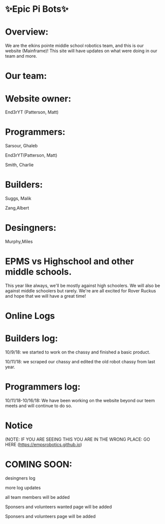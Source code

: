 # :sparkles:Epic Pi Bots:sparkles:
# Overview:
We are the elkins pointe middle school robotics team,
and this is our website (Mainframe)!
This site will have updates on what were doing in our team and more.
# Our team:
# Website owner:
End3rYT (Patterson, Matt)
# Programmers:
Sarsour, Ghaleb

End3rYT(Patterson, Matt)

Smith, Charlie
# Builders:
Suggs, Malik

Zang,Albert
# Desingners:
Murphy,Miles
# EPMS vs Highschool and other middle schools.
This year like always, we'll be mostly against high schoolers.
We will also be against middle schoolers but rarely.
We're are all excited for Rover Ruckus and hope that we will have a great time!
# Online Logs
# Builders log:
10/9/18: we started to work on the chassy and finished a basic product.

10/11/18:  we scraped our chassy and edited the old robot chassy from last year.
# Programmers log:
10/11/18-10/16/18: We have been working on the website beyond our teem meets and will continue to do so.
# Notice 
(NOTE: IF YOU ARE SEEING THIS YOU ARE IN THE WRONG PLACE: GO HERE (https://empsrobotics.github.io) 

# COMING SOON:
desingners log

more log updates

all team members will be added

Sponsers and volunteers wanted page will be added

Sponsers and volunteers page will be added


